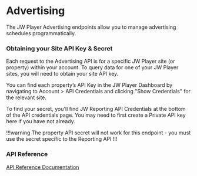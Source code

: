 # Advertising

The JW Player Advertising endpoints allow you to manage advertising schedules programmatically.

### Obtaining your Site API Key & Secret

Each request to the Advertising API is for a specific JW Player site (or property) within your account.  To query data for one of your JW Player sites, you will need to obtain your site API key.

You can find each property’s API Key in the JW Player Dashboard by navigating to Account > API Credentials and clicking "Show Credentials" for the relevant site.

To find your secret, you'll find JW Reporting API Credentials at the bottom of the API credentials page.  You may need to first create a Private API key here if you have not already.

!!!warning
The property API secret will not work for this endpoint - you must use the secret specific to the Reporting API
!!!

### API Reference

[API Reference Documentation](advertising-api-docs/advertising-api-ref.html)
